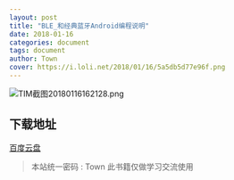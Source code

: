 ```yaml
---
layout: post
title: "BLE_和经典蓝牙Android编程说明"
date: 2018-01-16
categories: document
tags: document
author: Town
cover: https://i.loli.net/2018/01/16/5a5db5d77e96f.png
---
```


![TIM截图20180116162128.png](https://i.loli.net/2018/01/16/5a5db61dcb581.png)

## 下载地址

[百度云盘](https://pan.baidu.com/s/1smuBsfz)

> 本站统一密码 : Town    此书籍仅做学习交流使用

